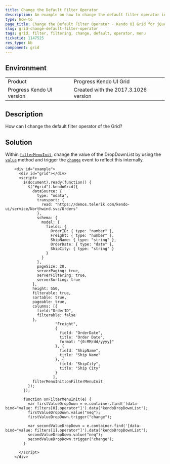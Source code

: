 ```yaml
---
title: Change the Default Filter Operator
description: An example on how to change the default filter operator in the Kendo UI Grid.
type: how-to
page_title: Change the Default Filter Operator - Kendo UI Grid for jQuery
slug: grid-change-default-filter-operator
tags: grid, filter, filtering, change, default, operator, menu
ticketid: 1147525
res_type: kb
component: grid
---
```


## Environment

<table>
 <tr>
  <td>Product</td>
  <td>Progress Kendo UI Grid</td>
 </tr>
 <tr>
  <td>Progress Kendo UI version</td>
  <td>Created with the 2017.3.1026 version</td>
 </tr>
</table>

## Description

How can I change the default filter operator of the Grid?

## Solution

Within [`filterMenuInit`](https://docs.telerik.com/kendo-ui/api/javascript/ui/grid/events/filtermenuinit), change the value of the DropDownList by using the [`value`](https://docs.telerik.com/kendo-ui/api/javascript/ui/dropdownlist/methods/value) method and trigger the [`change`](https://docs.telerik.com/kendo-ui/api/javascript/ui/dropdownlist/events/change) event to reflect this internally.

```dojo
    <div id="example">
      <div id="grid"></div>
      <script>
        $(document).ready(function() {
          $("#grid").kendoGrid({
            dataSource: {
              type: "odata",
              transport: {
                read: "https://demos.telerik.com/kendo-ui/service/Northwind.svc/Orders"
              },
              schema: {
                model: {
                  fields: {
                    OrderID: { type: "number" },
                    Freight: { type: "number" },
                    ShipName: { type: "string" },
                    OrderDate: { type: "date" },
                    ShipCity: { type: "string" }
                  }
                }
              },
              pageSize: 20,
              serverPaging: true,
              serverFiltering: true,
              serverSorting: true
            },
            height: 550,
            filterable: true,
            sortable: true,
            pageable: true,
            columns: [{
              field:"OrderID",
              filterable: false
            },
                      "Freight",
                      {
                        field: "OrderDate",
                        title: "Order Date",
                        format: "{0:MM/dd/yyyy}"
                      }, {
                        field: "ShipName",
                        title: "Ship Name"
                      }, {
                        field: "ShipCity",
                        title: "Ship City"
                      }
                     ],
            filterMenuInit:onFilterMenuInit
          });
        });

        function onFilterMenuInit(e) {
          var firstValueDropDown = e.container.find('[data-bind="value: filters[0].operator"]').data('kendoDropDownList');
          firstValueDropDown.value("neq");
          firstValueDropDown.trigger("change");
          
          var secondValueDropDown = e.container.find('[data-bind="value: filters[1].operator"]').data('kendoDropDownList');
          secondValueDropDown.value("neq");
          secondValueDropDown.trigger("change");
        }

      </script>
    </div>
```

